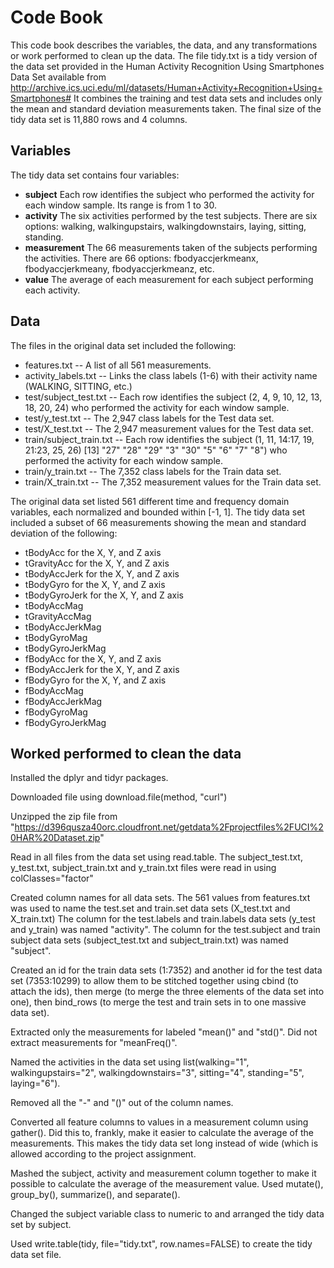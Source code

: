 # Code Book
This code book describes the variables, the data, and any transformations or work performed to clean up the data.
The file tidy.txt is a tidy version of the data set provided in the Human Activity Recognition Using Smartphones Data Set available from http://archive.ics.uci.edu/ml/datasets/Human+Activity+Recognition+Using+Smartphones#
It combines the training and test data sets and includes only the mean and standard deviation measurements taken. The final size of the tidy data set is 11,880 rows and 4 columns.

## Variables
The tidy data set contains four variables: 
* **subject** Each row identifies the subject who performed the activity for each window sample. Its range is from 1 to 30.
* **activity** The six activities performed by the test subjects. There are six options: walking, walkingupstairs, walkingdownstairs, laying, sitting, standing. 
* **measurement** The 66 measurements taken of the subjects performing the activities. There are 66 options: fbodyaccjerkmeanx, fbodyaccjerkmeany, fbodyaccjerkmeanz, etc.
* **value** The average of each measurement for each subject performing each activity.

## Data
The files in the original data set included the following: 
  * features.txt -- A list of all 561 measurements.
  * activity_labels.txt -- Links the class labels (1-6) with their activity name (WALKING, SITTING, etc.)
  * test/subject_test.txt -- Each row identifies the subject (2, 4, 9, 10, 12, 13, 18, 20, 24) who performed the activity for each window sample.
  * test/y_test.txt -- The 2,947 class labels for the Test data set.
  * test/X_test.txt -- The 2,947 measurement values for the Test data set.
  * train/subject_train.txt -- Each row identifies the subject (1, 11, 14:17, 19, 21:23, 25, 26)
[13] "27" "28" "29" "3"  "30" "5"  "6"  "7"  "8") who performed the activity for each window sample.   
  * train/y_train.txt -- The 7,352 class labels for the Train data set.
  * train/X_train.txt -- The 7,352 measurement values for the Train data set.

The original data set listed 561 different time and frequency domain variables, each normalized and bounded within [-1, 1]. The tidy data set included a subset of 66 measurements showing the mean and standard deviation of the following: 

* tBodyAcc for the X, Y, and Z axis
* tGravityAcc for the X, Y, and Z axis
* tBodyAccJerk for the X, Y, and Z axis
* tBodyGyro for the X, Y, and Z axis
* tBodyGyroJerk for the X, Y, and Z axis
* tBodyAccMag
* tGravityAccMag
* tBodyAccJerkMag
* tBodyGyroMag
* tBodyGyroJerkMag
* fBodyAcc for the X, Y, and Z axis
* fBodyAccJerk for the X, Y, and Z axis
* fBodyGyro for the X, Y, and Z axis
* fBodyAccMag
* fBodyAccJerkMag
* fBodyGyroMag
* fBodyGyroJerkMag

## Worked performed to clean the data
Installed the dplyr and tidyr packages. 

Downloaded file using download.file(method, "curl")

Unzipped the zip file from "https://d396qusza40orc.cloudfront.net/getdata%2Fprojectfiles%2FUCI%20HAR%20Dataset.zip"

Read in all files from the data set using read.table. The subject_test.txt, y_test.txt, subject_train.txt and y_train.txt files were read in using colClasses="factor"

Created column names for all data sets. The 561 values from features.txt was used to name the test.set and train.set data sets (X_test.txt and X_train.txt) The column for the test.labels and train.labels data sets (y_test and y_train) was named "activity". The column for the test.subject and train subject data sets (subject_test.txt and subject_train.txt) was named "subject". 

Created an id for the train data sets (1:7352) and another id for the test data set (7353:10299) to allow them to be stitched together using cbind (to attach the ids), then merge (to merge the three elements of the data set into one), then bind_rows (to merge the test and train sets in to one massive data set). 

Extracted only the measurements for labeled "mean()" and "std()". Did not extract measurements for "meanFreq()".

Named the activities in the data set using list(walking="1", walkingupstairs="2", walkingdownstairs="3", sitting="4", standing="5", laying="6").

Removed all the "-" and "()" out of the column names.

Converted all feature columns to values in a measurement column using gather(). Did this to, frankly, make it easier to calculate the average of the measurements. This makes the tidy data set long instead of wide (which is allowed according to the project assignment. 

Mashed the subject, activity and measurement column together to make it possible to calculate the average of the measurement value. Used mutate(), group_by(), summarize(), and separate(). 

Changed the subject variable class to numeric to and arranged the tidy data set by subject. 

Used write.table(tidy, file="tidy.txt", row.names=FALSE) to create the tidy data set file. 
